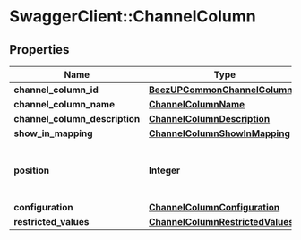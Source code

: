 # SwaggerClient::ChannelColumn

## Properties
Name | Type | Description | Notes
------------ | ------------- | ------------- | -------------
**channel_column_id** | [**BeezUPCommonChannelColumnId**](BeezUPCommonChannelColumnId.md) |  | 
**channel_column_name** | [**ChannelColumnName**](ChannelColumnName.md) |  | 
**channel_column_description** | [**ChannelColumnDescription**](ChannelColumnDescription.md) |  | [optional] 
**show_in_mapping** | [**ChannelColumnShowInMapping**](ChannelColumnShowInMapping.md) |  | 
**position** | **Integer** | The position of the column starting from 1 | 
**configuration** | [**ChannelColumnConfiguration**](ChannelColumnConfiguration.md) |  | 
**restricted_values** | [**ChannelColumnRestrictedValues**](ChannelColumnRestrictedValues.md) |  | [optional] 



